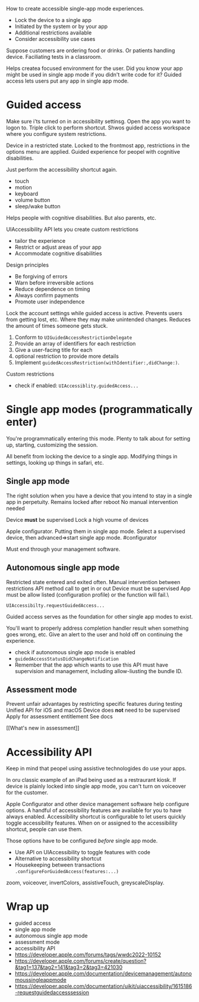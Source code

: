 How to create accessible single-app mode experiences.  

* Lock the device to a single app
* Initiated by the system or by your app
* Additional restrictions available
* Consider accessibility use cases

Suppose customers are ordering food or drinks.  Or patients handling device.  Faciliating tests in a classroom.

Helps createa  focused environment for the user.  Did you know your app might be used in single app mode if you didn't write code for it?  Guided access lets users put any app in single app mode.

# Guided access
Make sure i'ts turned on in accessibility settinsg.  Open the app you want to logon to.  Triple click to perform shortcut.  Shwos guided access workspace where you configure system restrictions.

Device in a restricted state.  Locked to the frontmost app, restrictions in the options menu are applied.  Guided experience for peopel with cognitive disabilities.

Just perform the accessibility shortcut again.  
* touch
* motion
* keyboard
* volume button
* sleep/wake button

Helps people with cognitive disabilities.  But also parents, etc.

UIAccessibility API lets you create custom restrictions
* tailor the experience
* Restrict or adjust areas of your app
* Accommodate cognitive disabilities


Design principles
* Be forgiving of errors
* Warn before irreversible actions
* Reduce dependence on timing
* Always confirm payments
* Promote user independence

Lock the account settings while guided access is active.  Prevents users from getting lost, etc.  Where they may make unintended changes.  Reduces the amount of times someone gets stuck.

1.  Conform to `UIGuidedAccessRestrictionDelegate`
2. Provide an array of identifiers for each restriction
3. Give a user-facing title for each
4. optional restriction to provide more details
5. Implement `guidedAccessRestriction(withIdentifier:,didChange:)`.

Custom restrictions
* check if enabled: `UIAccessiblity.guidedAccess...`

# Single app modes (programmatically enter)
You're programmatically entering this mode.  Plenty to talk about for setting up, starting, customizing the session.

All benefit from locking the device to a single app.  Modifying things in settings, looking up things in safari, etc.

## Single app mode
The right solution when you have a device that you intend to stay in a single app in perpetuity.
Remains locked after reboot
No manual intervention needed

Device **must** be supervised
Lock a high voume of devices

Apple configurator.  Putting them in single app mode.
Select a supervised device, then advanced=>start single app mode.
#configurator 

Must end through your management software.

## Autonomous single app mode
Restricted state entered and exited often.
Manual intervention between restrictions
API method call to get in or out
Device must be supervised
App must be allow listed (configuration profile) or the function will fail.\

`UIAccessibilty.requestGuidedAccess...`

Guided access serves as the foundation for other single app modes to exist.

You'll want to properly address completion handler result when something goes wrong, etc.  Give an alert to the user and hold off on continuing the experience.

* check if autonomous single app mode is enabled
* `guidedAccessStatusDidChangeNotification`
* Remember that the app which wants to use this API must have supervision and management, including allow-liusting the bundle ID.
## Assessment mode
Prevent unfair advantages by restricting specific features during testing
Unified API for iOS and macOS
Device does **not** need to be supervised
Apply for assessment entitlement
See docs

[[What's new in assessment]]

# Accessibility API
Keep in mind that peopel using assistive technologides do use your apps.

In oru classic example of an iPad being used as a restraurant kiosk.  If device is plainly locked into single app mode, you can't turn on voiceover for the customer.

Apple Configurator and other device management software help configure options.  A handful of accessibility features are available for you to have always enabled.  Accessibility shortcut is configurable to let users quickly toggle accessibility features.  When on or assigned to the accessibility shortcut, people can use them.

Those options have to be configured *before* single app mode.

* Use API on UIAccessibility to toggle features with code
* Alternative to accessibility shortcut
* Housekeeping between transactions
`.configureForGuidedAccess(features:...)`

zoom, voiceover, invertColors, assistiveTouch, greyscaleDisplay.

# Wrap up
* guided access
* single app mode
* autonomous single app mode
* assessment mode
* accessibility API
* https://developer.apple.com/forums/tags/wwdc2022-10152
* https://developer.apple.com/forums/create/question?&tag1=137&tag2=141&tag3=2&tag3=421030
* https://developer.apple.com/documentation/devicemanagement/autonomoussingleappmode
* https://developer.apple.com/documentation/uikit/uiaccessibility/1615186-requestguidedaccesssession
